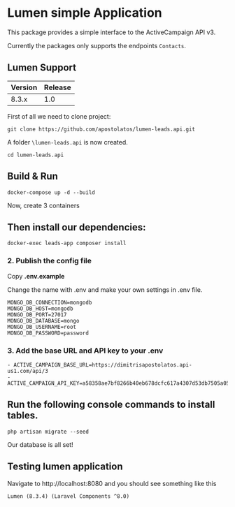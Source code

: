 # Lumen simple Application

This package provides a simple interface to the ActiveCampaign API v3.

Currently the packages only supports the endpoints `Contacts`.

## Lumen Support

| Version | Release |
|---------|---------|
|  8.3.x  |   1.0   |

First of all we need to clone project:

`git clone https://github.com/apostolatos/lumen-leads.api.git`

A folder `\lumen-leads.api` is now created.

`cd lumen-leads.api`

## Build & Run

`docker-compose up -d --build`

Now, create 3 containers

## Then install our dependencies:

`docker-exec leads-app composer install`

### 2. Publish the config file

Copy **.env.example**

Change the name with .env and make your own settings in .env file.

```env
MONGO_DB_CONNECTION=mongodb
MONGO_DB_HOST=mongodb
MONGO_DB_PORT=27017
MONGO_DB_DATABASE=mongo
MONGO_DB_USERNAME=root
MONGO_DB_PASSWORD=password
```

### 3. Add the base URL and API key to your .env

```env
- ACTIVE_CAMPAIGN_BASE_URL=https://dimitrisapostolatos.api-us1.com/api/3
- ACTIVE_CAMPAIGN_API_KEY=a58358ae7bf8266b40eb678dcfc617a4307d53db7505a05365b9b0a5d105217009f5b2cc
```

## Run the following console commands to install tables.

`php artisan migrate --seed`

Our database is all set!

## Testing lumen application

Navigate to http://localhost:8080 and you should see something like this

`Lumen (8.3.4) (Laravel Components ^8.0)`
